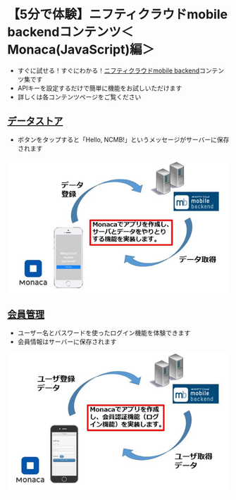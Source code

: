 # 【5分で体験】ニフティクラウドmobile backendコンテンツ＜Monaca(JavaScript)編＞

* すぐに試せる！すぐにわかる！[ニフティクラウドmobile backend](http://mb.cloud.nifty.com/)コンテンツ集です
* APIキーを設定するだけで簡単に機能をお試しいただけます
 * 詳しくは各コンテンツページをご覧ください

## [データストア](https://github.com/NIFTYCloud-mbaas/monaca_data_registration)

* ボタンをタップすると「Hello, NCMB!」というメッセージがサーバーに保存されます

![Monacaデータストア](/readme-img/Monaca-data.png)


## [会員管理](https://github.com/NIFTYCloud-mbaas/monaca_login_template)

* ユーザー名とパスワードを使ったログイン機能を体験できます
* 会員情報はサーバーに保存されます

![Monaca会員管理](/readme-img/Monaca-login.png)
